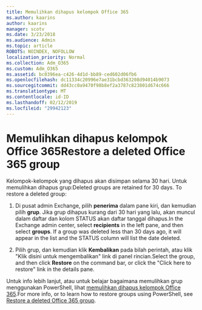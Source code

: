 ```yaml
---
title: Memulihkan dihapus kelompok Office 365
ms.author: kaarins
author: kaarins
manager: scotv
ms.date: 3/23/2018
ms.audience: Admin
ms.topic: article
ROBOTS: NOINDEX, NOFOLLOW
localization_priority: Normal
ms.collection: Adm_O365
ms.custom: Adm_O365
ms.assetid: bc0396ea-c426-4d1d-bb89-ced602d06fb6
ms.openlocfilehash: dc11334c20996e7ae31bcbd363208d94014b9073
ms.sourcegitcommit: dd43cc0a9470f98b8ef2a3787c823801d674c666
ms.translationtype: MT
ms.contentlocale: id-ID
ms.lasthandoff: 02/12/2019
ms.locfileid: "29942123"
---
```

# <a name="restore-a-deleted-office-365-group"></a><span data-ttu-id="1b008-102">Memulihkan dihapus kelompok Office 365</span><span class="sxs-lookup"><span data-stu-id="1b008-102">Restore a deleted Office 365 group</span></span>

<span data-ttu-id="1b008-p101">Kelompok-kelompok yang dihapus akan disimpan selama 30 hari. Untuk memulihkan dihapus grup:</span><span class="sxs-lookup"><span data-stu-id="1b008-p101">Deleted groups are retained for 30 days. To restore a deleted group:</span></span>
  
1. <span data-ttu-id="1b008-p102">Di pusat admin Exchange, pilih **penerima** dalam pane kiri, dan kemudian pilih **grup**. Jika grup dihapus kurang dari 30 hari yang lalu, akan muncul dalam daftar dan kolom STATUS akan daftar tanggal dihapus.</span><span class="sxs-lookup"><span data-stu-id="1b008-p102">In the Exchange admin center, select **recipients** in the left pane, and then select **groups**. If a group was deleted less than 30 days ago, it will appear in the list and the STATUS column will list the date deleted.</span></span>
    
2. <span data-ttu-id="1b008-107">Pilih grup, dan kemudian klik **Kembalikan** pada bilah perintah, atau klik "Klik disini untuk mengembalikan" link di panel rincian.</span><span class="sxs-lookup"><span data-stu-id="1b008-107">Select the group, and then click **Restore** on the command bar, or click the "Click here to restore" link in the details pane.</span></span> 
    
<span data-ttu-id="1b008-108">Untuk info lebih lanjut, atau untuk belajar bagaimana memulihkan grup menggunakan PowerShell, lihat [memulihkan dihapus kelompok Office 365](https://go.microsoft.com/fwlink/?linkid=867802).</span><span class="sxs-lookup"><span data-stu-id="1b008-108">For more info, or to learn how to restore groups using PowerShell, see [Restore a deleted Office 365 group](https://go.microsoft.com/fwlink/?linkid=867802).</span></span>
  

